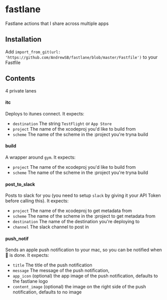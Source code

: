 # fastlane
Fastlane actions that I share across multiple apps

## Installation
Add `import_from_git(url: 'https://github.com/AndrewSB/fastlane/blob/master/Fastfile')` to your Fastfile

## Contents 
4 private lanes

#### itc
Deploys to itunes connect. It expects:

- `destination` The string `TestFlight` or `App Store`
- `project` The name of the xcodeproj you'd like to build from
- `scheme` The name of the scheme in the :project you're tryna build

#### build
A wrapper around `gym`. It expects:

- `project` The name of the xcodeproj you'd like to build from
- `scheme` The name of the scheme in the :project you're tryna build

#### post_to_slack
Posts to slack for you (you need to setup `slack` by giving it your API Token before calling this). It expects:

- `project` The name of the xcodeproj to get metadata from
- `scheme` The name of the scheme in the :project to get metadata from
- `destination` The name of the destination you're deploying to
- `channel` The slack channel to post in

#### push_notif
Sends an apple push notification to your mac, so you can be notified when 💩 is done. It expects:

- `title` The title of the push notification 
- `message` The message of the push notification, 
- `app_icon` (optional) the app image of the push notification, defaults to the fastlane logo
- `content_image` (optional) the image on the right side of the push notification, defaults to no image
